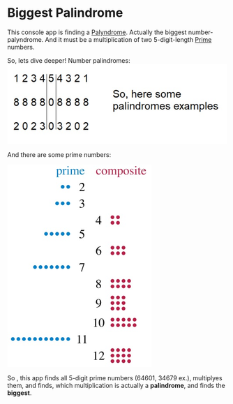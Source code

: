 # Biggest Palindrome

This console app is finding a [Palyndrome](https://en.wikipedia.org/wiki/Palindrome). Actually the biggest
number-palyndrome. And it must be a multiplication of two 5-digit-length [Prime](https://en.wikipedia.org/wiki/Prime_number) numbers.


So, lets dive deeper!
Number palindromes: 
![palindromes](https://github.com/chocolatapie/Biggest-Palindrome/blob/master/Palindrome.jpg)


And there are some prime numbers:

![primes](https://github.com/chocolatapie/Biggest-Palindrome/blob/master/primes.jpg)


So , this app finds all 5-digit prime numbers (64601, 34679 ex.), multiplyes them, and finds, which multiplication is actually a **palindrome**,
and finds the **biggest**.

